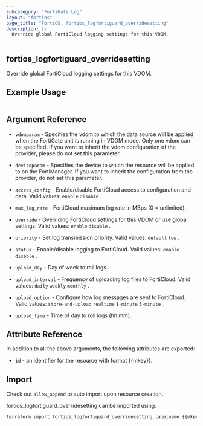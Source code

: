 ```yaml
---
subcategory: "FortiGate Log"
layout: "fortios"
page_title: "FortiOS: fortios_logfortiguard_overridesetting"
description: |-
  Override global FortiCloud logging settings for this VDOM.
---
```


## fortios_logfortiguard_overridesetting
Override global FortiCloud logging settings for this VDOM.

## Example Usage

```hcl

```

## Argument Reference
* `vdomparam` - Specifies the vdom to which the data source will be applied when the FortiGate unit is running in VDOM mode. Only one vdom can be specified. If you want to inherit the vdom configuration of the provider, please do not set this parameter.
* `deviceparam` - Specifies the device to which the resource will be applied to on the FortiManager. If you want to inherit the configuration from the provider, do not set this parameter.

* `access_config` - Enable/disable FortiCloud access to configuration and data. Valid values: `enable` `disable` .
* `max_log_rate` - FortiCloud maximum log rate in MBps (0 = unlimited).
* `override` - Overriding FortiCloud settings for this VDOM or use global settings. Valid values: `enable` `disable` .
* `priority` - Set log transmission priority. Valid values: `default` `low` .
* `status` - Enable/disable logging to FortiCloud. Valid values: `enable` `disable` .
* `upload_day` - Day of week to roll logs.
* `upload_interval` - Frequency of uploading log files to FortiCloud. Valid values: `daily` `weekly` `monthly` .
* `upload_option` - Configure how log messages are sent to FortiCloud. Valid values: `store-and-upload` `realtime` `1-minute` `5-minute` .
* `upload_time` - Time of day to roll logs (hh:mm).

## Attribute Reference

In addition to all the above arguments, the following attributes are exported:
* `id` - an identifier for the resource with format {{mkey}}.

## Import

Check out `allow_append` to auto import upon resource creation.

fortios_logfortiguard_overridesetting can be imported using:
```sh
terraform import fortios_logfortiguard_overridesetting.labelname {{mkey}}
```

